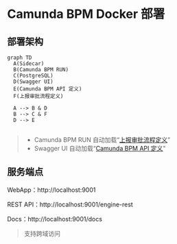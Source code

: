 # Camunda BPM Docker 部署



## 部署架构

```mermaid
graph TD
  A(Sidecar)
  B(Camunda BPM RUN)
  C(PostgreSQL)
  D(Swagger UI)
  E(Camunda BPM API 定义)
  F(上报审批流程定义)
  
  A --> B & D
  B --> C & F
  D --> E
  
```

> - Camunda BPM RUN 自动加载“[上报审批流程定义](../../process-definition)”
> - Swagger UI 自动加载“[Camunda BPM API 定义](./camunda-openapi)"



## 服务端点

WebApp：http://localhost:9001

REST API：http://localhost:9001/engine-rest

Docs：http://localhost:9001/docs

> 支持跨域访问